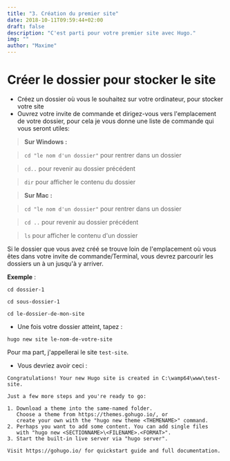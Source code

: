 ```yaml
---
title: "3. Création du premier site"
date: 2018-10-11T09:59:44+02:00
draft: false
description: "C'est parti pour votre premier site avec Hugo."
img: ""
author: "Maxime"
---
```


# Créer le dossier pour stocker le site


- Créez un dossier où vous le souhaitez sur votre ordinateur, pour stocker votre site
- Ouvrez votre invite de commande et dirigez-vous vers l'emplacement de votre dossier, pour cela je vous donne une liste de commande qui vous seront utiles:

> **Sur Windows :**

> `cd "le nom d'un dossier"` pour rentrer dans un dossier

> `cd..` pour revenir au dossier précédent

> `dir` pour afficher le contenu du dossier

> **Sur Mac :**

> `cd "le nom d'un dossier"` pour rentrer dans un dossier

> `cd ..` pour revenir au dossier précédent

> `ls` pour afficher le contenu d'un dossier

Si le dossier que vous avez créé se trouve loin de l'emplacement où vous êtes dans votre invite de commande/Terminal, vous devrez parcourir les dossiers un à un jusqu'à y arriver.

**Exemple** :
```
cd dossier-1

cd sous-dossier-1

cd le-dossier-de-mon-site
```

- Une fois votre dossier atteint, tapez :

```
hugo new site le-nom-de-votre-site
```
Pour ma part, j'appellerai le site `test-site`.

- Vous devriez avoir ceci :

```
Congratulations! Your new Hugo site is created in C:\wamp64\www\test-site.

Just a few more steps and you're ready to go:

1. Download a theme into the same-named folder.
   Choose a theme from https://themes.gohugo.io/, or
   create your own with the "hugo new theme <THEMENAME>" command.
2. Perhaps you want to add some content. You can add single files
   with "hugo new <SECTIONNAME>\<FILENAME>.<FORMAT>".
3. Start the built-in live server via "hugo server".

Visit https://gohugo.io/ for quickstart guide and full documentation.

```

